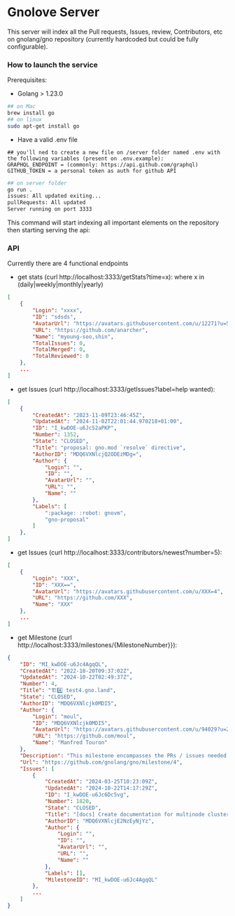 # Gnolove Server

This server will index all the Pull requests, Issues, review, Contributors, etc on gnolang/gno repository (currently hardcoded but could be fully configurable).


### How to launch the service

Prerequisites: 
- Golang > 1.23.0
```sh 
## on Mac
brew install go
## on linux
sudo apt-get install go
```
- Have a valid .env file
```
## you'll ned to create a new file on /server folder named .env with the following variables (present on .env.example):
GRAPHQL_ENDPOINT = (commonly: https://api.github.com/graphql)
GITHUB_TOKEN = a personal token as auth for github API

```


```sh
## on server folder
go run .
issues: All updated exiting...
pullRequests: All updated
Server running on port 3333
```
This command will start indexing all important elements on the repository then starting serving the api:

### API
Currently there are 4 functional endpoints
- get stats (curl http://localhost:3333/getStats?time=x): where x in (daily|weekly|monthly|yearly)
```json
[
    {
        "Login": "xxxx",
        "ID": "sdsds",
        "AvatarUrl": "https://avatars.githubusercontent.com/u/12271?u=5062f99bcd25d8116ff99e0a87e92a80733b8aea&v=4",
        "URL": "https://github.com/anarcher",
        "Name": "myoung-soo,shin",
        "TotalIssues": 0,
        "TotalMerged": 0,
        "TotalReviewed": 0
    },
    ...
]
```

- get Issues (curl http://localhost:3333/getIssues?label=help wanted):
```json
[
    {
        "CreatedAt": "2023-11-09T23:46:45Z",
        "UpdatedAt": "2024-11-02T22:01:44.970218+01:00",
        "ID": "I_kwDOE-u6Jc52aPKP",
        "Number": 1352,
        "State": "CLOSED",
        "Title": "proposal: gno.mod `resolve` directive",
        "AuthorID": "MDQ6VXNlcjQ2ODEzMDg=",
        "Author": {
            "Login": "",
            "ID": "",
            "AvatarUrl": "",
            "URL": "",
            "Name": ""
        },
        "Labels": [
            ":package: :robot: gnovm",
            "gno-proposal"
        ]
    },
]
```

- get Issues (curl http://localhost:3333/contributors/newest?number=5):
```json
[
    {
        "Login": "XXX",
        "ID": "XXX==",
        "AvatarUrl": "https://avatars.githubusercontent.com/u/XXX=4",
        "URL": "https://github.com/XXX",
        "Name": "XXX"
    },
    ...
]
```

- get Milestone (curl http://localhost:3333/milestones/{MilestoneNumber}}):
```json
{
    "ID": "MI_kwDOE-u6Jc4AgqQL",
    "CreatedAt": "2022-10-20T09:37:02Z",
    "UpdatedAt": "2024-10-22T02:49:37Z",
    "Number": 4,
    "Title": "🏗4️⃣ test4.gno.land",
    "State": "CLOSED",
    "AuthorID": "MDQ6VXNlcjk0MDI5",
    "Author": {
        "Login": "moul",
        "ID": "MDQ6VXNlcjk0MDI5",
        "AvatarUrl": "https://avatars.githubusercontent.com/u/94029?u=2acc3ed56cc696b595a069aef15cc975d8662e79&v=4",
        "URL": "https://github.com/moul",
        "Name": "Manfred Touron"
    },
    "Description": "This milestone encompasses the PRs / issues needed to launch a multi-node Gno testnet",
    "Url": "https://github.com/gnolang/gno/milestone/4",
    "Issues": [
        {
            "CreatedAt": "2024-03-25T10:23:09Z",
            "UpdatedAt": "2024-10-22T14:17:29Z",
            "ID": "I_kwDOE-u6Jc6Dc5vg",
            "Number": 1820,
            "State": "CLOSED",
            "Title": "[docs] Create documentation for multinode clusters",
            "AuthorID": "MDQ6VXNlcjE2NzEyNjYz",
            "Author": {
                "Login": "",
                "ID": "",
                "AvatarUrl": "",
                "URL": "",
                "Name": ""
            },
            "Labels": [],
            "MilestoneID": "MI_kwDOE-u6Jc4AgqQL"
        },
        ...
    ]
}
```

